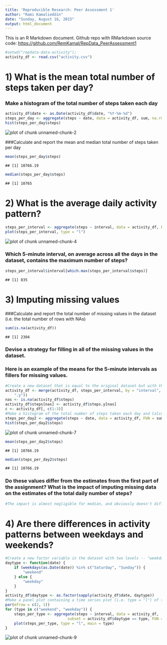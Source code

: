 ```yaml
---
title: 'Reproducible Research: Peer Assessment 1'
author: "Rami Kamalieddin"
date: "Sunday, August 16, 2015"
output: html_document
---
```


This is an R Markdown document. 
Github repo with RMarkdown source code: https://github.com/RemKamal/RepData_PeerAssessment1


```r
#setwd("repdata-data-activity");
activity_df <- read.csv("activity.csv")
```
# 1) What is the mean total number of steps taken per day?

### Make a histogram of the total number of steps taken each day


```r
activity_df$date <- as.Date(activity_df$date, "%Y-%m-%d")
steps_per_day <- aggregate(steps ~ date, data = activity_df, sum, na.rm = TRUE)
hist(steps_per_day$steps)
```

![plot of chunk unnamed-chunk-2](figure/unnamed-chunk-2-1.png) 

###Calculate and report the mean and median total number of steps taken per day

```r
mean(steps_per_day$steps)
```

```
## [1] 10766.19
```

```r
median(steps_per_day$steps)
```

```
## [1] 10765
```
# 2) What is the average daily activity pattern?

```r
steps_per_interval <- aggregate(steps ~ interval, data = activity_df, FUN = mean)
plot(steps_per_interval, type = "l")
```

![plot of chunk unnamed-chunk-4](figure/unnamed-chunk-4-1.png) 

### Which 5-minute interval, on average across all the days in the dataset, contains the maximum number of steps?

```r
steps_per_interval$interval[which.max(steps_per_interval$steps)]
```

```
## [1] 835
```
# 3) Imputing missing values

###Calculate and report the total number of missing values in the dataset (i.e. the total number of rows with NAs)

```r
sum(is.na(activity_df))
```

```
## [1] 2304
```
### Devise a strategy for filling in all of the missing values in the dataset. 
### Here is an example of the means for the 5-minute intervals as fillers for missing values.

```r
#Create a new dataset that is equal to the original dataset but with the missing data filled in.
activity_df <- merge(activity_df, steps_per_interval, by = "interval", suffixes = c("", 
    ".y"))
nas <- is.na(activity_df$steps)
activity_df$steps[nas] <- activity_df$steps.y[nas]
c <- activity_df[, c(1:3)]
#Make a histogram of the total number of steps taken each day and Calculate and report the mean and median total number of steps taken per day. 
steps_per_day2 <- aggregate(steps ~ date, data = activity_df, FUN = sum)
hist(steps_per_day2$steps)
```

![plot of chunk unnamed-chunk-7](figure/unnamed-chunk-7-1.png) 

```r
mean(steps_per_day2$steps)
```

```
## [1] 10766.19
```

```r
median(steps_per_day2$steps)
```

```
## [1] 10766.19
```

### Do these values differ from the estimates from the first part of the assignment? What is the impact of imputing missing data on the estimates of the total daily number of steps?

```r
#The impact is almost negligible for median, and obviously doesn't differ for the mean, because of the "mean method" being used to fill NA values
```

# 4) Are there differences in activity patterns between weekdays and weekends?

```r
#Create a new factor variable in the dataset with two levels -- "weekday" and "weekend" indicating whether a given date is a weekday or weekend day.
daytype <- function(date) {
    if (weekdays(as.Date(date)) %in% c("Saturday", "Sunday")) {
        "weekend"
    } else {
        "weekday"
    }
}
activity_df$daytype <- as.factor(sapply(activity_df$date, daytype))
#Make a panel plot containing a time series plot (i.e. type = "l") of the 5-minute interval (x-axis) and the average number of steps taken, averaged across all weekday days or weekend days (y-axis).
par(mfrow = c(2, 1))
for (type in c("weekend", "weekday")) {
    steps_per_type <- aggregate(steps ~ interval, data = activity_df, 
                            subset = activity_df$daytype == type, FUN = mean)
    plot(steps_per_type, type = "l", main = type)
}
```

![plot of chunk unnamed-chunk-9](figure/unnamed-chunk-9-1.png) 

